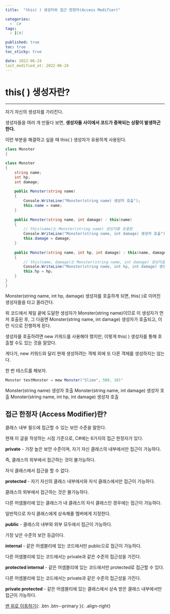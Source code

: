 ```yaml
---
title:  "this( ) 생성자와 접근 한정자(Access Modifier)" 

categories:
  -  C#
tags:
  - [C#]

published: true
toc: true
toc_sticky: true

date: 2022-06-24
last_modified_at: 2022-06-24
---
```


# this( ) 생성자란?

---


자기 자신의 생성자를 가리킨다.

생성자들을 여러 개 만들다 보면, **생성자들 사이에서 코드가 중복되는 상황이 발생하곤 한다.**

이런 부분을 해결하고 싶을 때 this( ) 생성자가 유용하게 사용된다.


```c#
class Monster
{

class Monster
{
    string name;
    int hp;
    int damage;
    
    public Monster(string name)
    { 
        Console.WriteLine("Monster(string name) 생성자 호출");
        this.name = name;
    }
    
    public Monster(string name, int damage) : this(name)
    {
        // this(name)는 Monster(string name) 생성자를 호출함
        Console.WriteLine("Monster(string name, int damage) 생성자 호출");
        this.damage = damage;
    }
    
    public Monster(string name, int hp, int damage) : this(name, damage)
    {
        // this(name, damage)는 Monster(string name, int damage) 생성자를 호출함
        Console.WriteLine("Monster(string name, int hp, int damage) 생성자 호출");
        this.hp = hp;
    }
}
}
```
Monster(string name, int hp, damage) 생성자를 호출하게 되면, this( )로 이어진 생성자들을 타고 올라간다.

위 코드에서 제일 끝에 도달한 생성자가 Monster(string name)이므로 이 생성자가 먼저 호출된 후, 그 다음엔  Monster(string name, int damage) 생성자가 호출되고, 이런 식으로 진행하게 된다.

생성자를 호출하려면 new 키워드를 사용해야 했지만, 이렇게 this( ) 생성자를 통해 호출할 수도 있는 것을 알았다.

게다가, new 키워드와 달리 현재 생성하려는 객체 외에 또 다른 객체를 생성하지는 않는다.

한 번 테스트를 해보자.

``` c#
Monster testMonster = mew Monster("Slime", 500, 10)'
```
Monster(string name) 생성자 호출
Monster(string name, int damage) 생성자 호출
Monster(string name, int hp, int damage) 생성자 호출

## 접근 한정자 (Access Modifier)란?

클래스 내부 필드에 접근할 수 있는 보안 수준을 말한다.

현재 이 글을 작성하는 시점 기준으로, C#에는 6가지의 접근 한정자가 있다.

**private** - 가장 높은 보안 수준이며, 자기 자신 클래스의 내부에서만 접근이 가능하다.

즉, 클래스의 외부에서 접근하는 것이 불가능하다.

자식 클래스에서 접근을 할 수 없다.

**protected** - 자기 자신의 클래스 내부에서와 자식 클래스에서만 접근이 가능하다.

클래스의 외부에서 접근하는 것은 불가능하다.

다른 어셈블리에 있는 클래스가 내 클래스의 자식 클래스인 경우에는 접근이 가능하다.

일반적으로 자식 클래스에게 상속해줄 멤버에게 지정한다.

**public** - 클래스의 내부와 외부 모두에서 접근이 가능하다.

가장 낮은 수준의 보안 등급이다.

**internal** - 같은 어셈블리에 있는 코드에서만 public으로 접근이 가능하다.

다른 어셈블리에 있는 코드에서는 private과 같은 수준의 접근성을 가진다.

**protected internal** - 같은 어셈블리에 있는 코드에서만 protected로 접근할 수 있다.

다른 어셈블리에 있는 코드에서는 private과 같은 수준의 접근성을 가진다.

**private protected** - 같은 어셈블리에 있는 클래스에서 상속 받은 클래스 내부에서만 접근이 가능하다.

[맨 위로 이동하기](#){: .btn .btn--primary }{: .align-right}